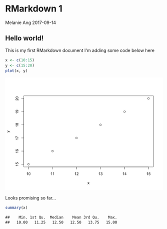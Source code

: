 RMarkdown 1
================
Melanie Ang
2017-09-14

Hello world!
------------

This is my first RMarkdown document I'm adding some code below here

``` r
x <- c(10:15)
y <- c(15:20)
plot(x, y)
```

![](hw01_gapminder_files/figure-markdown_github-ascii_identifiers/chunk%201-1.png)

Looks promising so far...

``` r
summary(x)
```

    ##    Min. 1st Qu.  Median    Mean 3rd Qu.    Max. 
    ##   10.00   11.25   12.50   12.50   13.75   15.00
